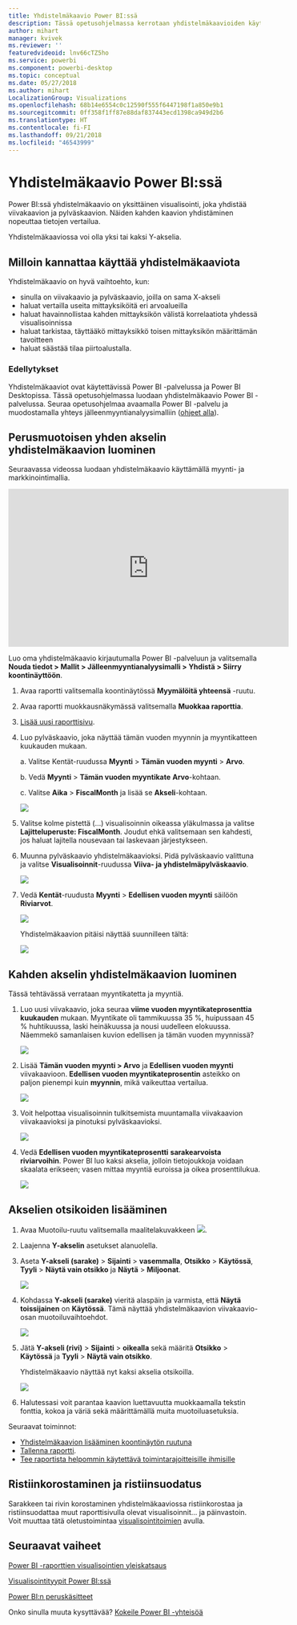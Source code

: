 ```yaml
---
title: Yhdistelmäkaavio Power BI:ssä
description: Tässä opetusohjelmassa kerrotaan yhdistelmäkaavioiden käytöstä ja luonnista Power BI -palvelussa ja Power BI Desktopissa.
author: mihart
manager: kvivek
ms.reviewer: ''
featuredvideoid: lnv66cTZ5ho
ms.service: powerbi
ms.component: powerbi-desktop
ms.topic: conceptual
ms.date: 05/27/2018
ms.author: mihart
LocalizationGroup: Visualizations
ms.openlocfilehash: 68b14e6554c0c12590f555f6447198f1a850e9b1
ms.sourcegitcommit: 0ff358f1ff87e88daf837443ecd1398ca949d2b6
ms.translationtype: HT
ms.contentlocale: fi-FI
ms.lasthandoff: 09/21/2018
ms.locfileid: "46543999"
---
```

# <a name="combo-chart-in-power-bi"></a>Yhdistelmäkaavio Power BI:ssä
Power BI:ssä yhdistelmäkaavio on yksittäinen visualisointi, joka yhdistää viivakaavion ja pylväskaavion. Näiden kahden kaavion yhdistäminen nopeuttaa tietojen vertailua.

Yhdistelmäkaaviossa voi olla yksi tai kaksi Y-akselia.

## <a name="when-to-use-a-combo-chart"></a>Milloin kannattaa käyttää yhdistelmäkaaviota
Yhdistelmäkaavio on hyvä vaihtoehto, kun:

* sinulla on viivakaavio ja pylväskaavio, joilla on sama X-akseli
* haluat vertailla useita mittayksiköitä eri arvoalueilla
* haluat havainnollistaa kahden mittayksikön välistä korrelaatiota yhdessä visualisoinnissa
* haluat tarkistaa, täyttääkö mittayksikkö toisen mittayksikön määrittämän tavoitteen
* haluat säästää tilaa piirtoalustalla.

### <a name="prerequisites"></a>Edellytykset
Yhdistelmäkaaviot ovat käytettävissä Power BI -palvelussa ja Power BI Desktopissa. Tässä opetusohjelmassa luodaan yhdistelmäkaavio Power BI -palvelussa. Seuraa opetusohjelmaa avaamalla Power BI -palvelu ja muodostamalla yhteys jälleenmyyntianalyysimalliin ([ohjeet alla](#create)).


## <a name="create-a-basic-single-axis-combo-chart"></a>Perusmuotoisen yhden akselin yhdistelmäkaavion luominen
Seuraavassa videossa luodaan yhdistelmäkaavio käyttämällä myynti- ja markkinointimallia.

<iframe width="560" height="315" src="https://www.youtube.com/embed/lnv66cTZ5ho?list=PL1N57mwBHtN0JFoKSR0n-tBkUJHeMP2cP" frameborder="0" allowfullscreen></iframe>  

<a name="create"></a> Luo oma yhdistelmäkaavio kirjautumalla Power BI -palveluun ja valitsemalla **Nouda tiedot \> Mallit \> Jälleenmyyntianalyysimalli > Yhdistä > Siirry koontinäyttöön**.

1. Avaa raportti valitsemalla koontinäytössä **Myymälöitä yhteensä** -ruutu.
2. Avaa raportti muokkausnäkymässä valitsemalla **Muokkaa raporttia**.
3. [Lisää uusi raporttisivu](../power-bi-report-add-page.md).
4. Luo pylväskaavio, joka näyttää tämän vuoden myynnin ja myyntikatteen kuukauden mukaan.

    a.  Valitse Kentät-ruudussa **Myynti** \> **Tämän vuoden myynti** > **Arvo**.

    b.  Vedä **Myynti** \> **Tämän vuoden myyntikate** **Arvo**-kohtaan.

    c.  Valitse **Aika** \> **FiscalMonth** ja lisää se **Akseli**-kohtaan.

    ![](media/power-bi-visualization-combo-chart/combotutorial1new.png)
5. Valitse kolme pistettä (...) visualisoinnin oikeassa yläkulmassa ja valitse **Lajitteluperuste: FiscalMonth**. Joudut ehkä valitsemaan sen kahdesti, jos haluat lajitella nousevaan tai laskevaan järjestykseen.

6. Muunna pylväskaavio yhdistelmäkaavioksi. Pidä pylväskaavio valittuna ja valitse **Visualisoinnit**-ruudussa **Viiva- ja yhdistelmäpylväskaavio**.

    ![](media/power-bi-visualization-combo-chart/converttocombo_new2.png)
7. Vedä **Kentät**-ruudusta **Myynti** \> **Edellisen vuoden myynti** säilöön **Riviarvot**.

   ![](media/power-bi-visualization-combo-chart/linevaluebucket.png)

   Yhdistelmäkaavion pitäisi näyttää suunnilleen tältä:

   ![](media/power-bi-visualization-combo-chart/combochartdone-new.png)

## <a name="create-a-combo-chart-with-two-axes"></a>Kahden akselin yhdistelmäkaavion luominen
Tässä tehtävässä verrataan myyntikatetta ja myyntiä.

1. Luo uusi viivakaavio, joka seuraa **viime vuoden myyntikateprosenttia** **kuukauden** mukaan.  Myyntikate oli tammikuussa 35 %, huipussaan 45 % huhtikuussa, laski heinäkuussa ja nousi uudelleen elokuussa. Näemmekö samanlaisen kuvion edellisen ja tämän vuoden myynnissä?

   ![](media/power-bi-visualization-combo-chart/combo1_new.png)
2. Lisää **Tämän vuoden myynti > Arvo** ja **Edellisen vuoden myynti** viivakaavioon. **Edellisen vuoden myyntikateprosentin** asteikko on paljon pienempi kuin **myynnin**, mikä vaikeuttaa vertailua.      

   ![](media/power-bi-visualization-combo-chart/flatline_new.png)
3. Voit helpottaa visualisoinnin tulkitsemista muuntamalla viivakaavion viivakaavioksi ja pinotuksi pylväskaavioksi.

   ![](media/power-bi-visualization-combo-chart/converttocombo_new.png)
4. Vedä **Edellisen vuoden myyntikateprosentti** **sarakearvoista** **riviarvoihin**. Power BI luo kaksi akselia, jolloin tietojoukkoja voidaan skaalata erikseen; vasen mittaa myyntiä euroissa ja oikea prosenttilukua.

   ![](media/power-bi-visualization-combo-chart/power-bi-combochart.png)    

## <a name="add-titles-to-the-axes"></a>Akselien otsikoiden lisääminen
1. Avaa Muotoilu-ruutu valitsemalla maalitelakuvakkeen ![](media/power-bi-visualization-combo-chart/power-bi-paintroller.png).
2. Laajenna **Y-akselin** asetukset alanuolella.
3. Aseta **Y-akseli (sarake)** > **Sijainti** > **vasemmalla**, **Otsikko** > **Käytössä**, **Tyyli** > **Näytä vain otsikko** ja **Näytä** > **Miljoonat**.

   ![](media/power-bi-visualization-combo-chart/power-bi-y-axis-column.png)
4. Kohdassa **Y-akseli (sarake)** vieritä alaspäin ja varmista, että **Näytä toissijainen** on **Käytössä**. Tämä näyttää yhdistelmäkaavion viivakaavio-osan muotoiluvaihtoehdot.

   ![](media/power-bi-visualization-combo-chart/power-bi-show-secondary.png)
5. Jätä **Y-akseli (rivi)** > **Sijainti** > **oikealla** sekä määritä **Otsikko** > **Käytössä** ja **Tyyli** > **Näytä vain otsikko**.

   Yhdistelmäkaavio näyttää nyt kaksi akselia otsikoilla.

   ![](media/power-bi-visualization-combo-chart/power-bi-titles-on.png)

6. Halutessasi voit parantaa kaavion luettavuutta muokkaamalla tekstin fonttia, kokoa ja väriä sekä määrittämällä muita muotoiluasetuksia.

Seuraavat toiminnot:

* [Yhdistelmäkaavion lisääminen koontinäytön ruutuna](../consumer/end-user-tiles.md)
* [Tallenna raportti](../service-report-save.md).
* [Tee raportista helpommin käytettävä toimintarajoitteisille ihmisille](../desktop-accessibility.md)

## <a name="cross-highlighting-and-cross-filtering"></a>Ristiinkorostaminen ja ristiinsuodatus

Sarakkeen tai rivin korostaminen yhdistelmäkaaviossa ristiinkorostaa ja ristiinsuodattaa muut raporttisivulla olevat visualisoinnit... ja päinvastoin. Voit muuttaa tätä oletustoimintaa [visualisointitoimien](../consumer/end-user-interactions.md) avulla.

## <a name="next-steps"></a>Seuraavat vaiheet

[Power BI -raporttien visualisointien yleiskatsaus](power-bi-report-visualizations.md)

[Visualisointityypit Power BI:ssä](power-bi-visualization-types-for-reports-and-q-and-a.md)

[Power BI:n peruskäsitteet](../consumer/end-user-basic-concepts.md)

Onko sinulla muuta kysyttävää? [Kokeile Power BI -yhteisöä](http://community.powerbi.com/)
